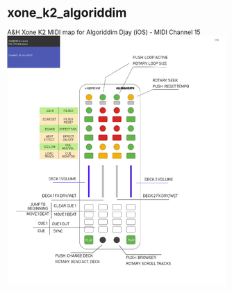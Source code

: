 # xone_k2_algoriddim
A&amp;H Xone K2 MIDI map for Algoriddim Djay (iOS) - MIDI Channel 15
![alt text](xoneK2_AlgoriddimDjay_20180902.png "MIDI map")
    
